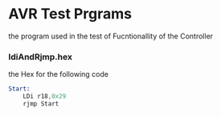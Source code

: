 # AVR Test Prgrams
the program used in the test of Fucntionallity of the Controller

### ldiAndRjmp.hex
the Hex for the following code
```asm
Start:
    LDi r18,0x29
    rjmp Start
```